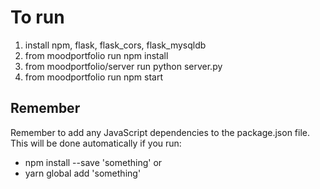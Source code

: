 # To run
1. install npm, flask, flask_cors, flask_mysqldb
2. from moodportfolio run npm install
3. from moodportfolio/server run python server.py
4. from moodportfolio run npm start


## Remember
Remember to add any JavaScript dependencies to the package.json file. This will be done automatically if you run:
- npm install --save 'something'
or
- yarn global add 'something'

